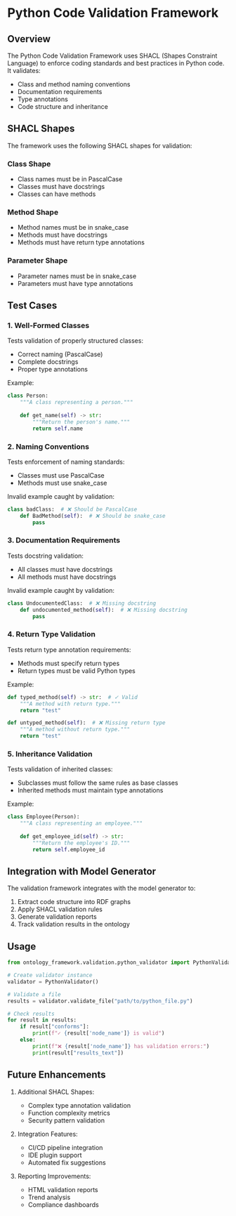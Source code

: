 # Python Code Validation Framework

## Overview

The Python Code Validation Framework uses SHACL (Shapes Constraint Language) to enforce coding standards and best practices in Python code. It validates:

- Class and method naming conventions
- Documentation requirements
- Type annotations
- Code structure and inheritance

## SHACL Shapes

The framework uses the following SHACL shapes for validation:

### Class Shape
- Class names must be in PascalCase
- Classes must have docstrings
- Classes can have methods

### Method Shape
- Method names must be in snake_case
- Methods must have docstrings
- Methods must have return type annotations

### Parameter Shape
- Parameter names must be in snake_case
- Parameters must have type annotations

## Test Cases

### 1. Well-Formed Classes
Tests validation of properly structured classes:
- Correct naming (PascalCase)
- Complete docstrings
- Proper type annotations

Example:
```python
class Person:
    """A class representing a person."""
    
    def get_name(self) -> str:
        """Return the person's name."""
        return self.name
```

### 2. Naming Conventions
Tests enforcement of naming standards:
- Classes must use PascalCase
- Methods must use snake_case

Invalid example caught by validation:
```python
class badClass:  # ❌ Should be PascalCase
    def BadMethod(self):  # ❌ Should be snake_case
        pass
```

### 3. Documentation Requirements
Tests docstring validation:
- All classes must have docstrings
- All methods must have docstrings

Invalid example caught by validation:
```python
class UndocumentedClass:  # ❌ Missing docstring
    def undocumented_method(self):  # ❌ Missing docstring
        pass
```

### 4. Return Type Validation
Tests return type annotation requirements:
- Methods must specify return types
- Return types must be valid Python types

Example:
```python
def typed_method(self) -> str:  # ✓ Valid
    """A method with return type."""
    return "test"

def untyped_method(self):  # ❌ Missing return type
    """A method without return type."""
    return "test"
```

### 5. Inheritance Validation
Tests validation of inherited classes:
- Subclasses must follow the same rules as base classes
- Inherited methods must maintain type annotations

Example:
```python
class Employee(Person):
    """A class representing an employee."""
    
    def get_employee_id(self) -> str:
        """Return the employee's ID."""
        return self.employee_id
```

## Integration with Model Generator

The validation framework integrates with the model generator to:
1. Extract code structure into RDF graphs
2. Apply SHACL validation rules
3. Generate validation reports
4. Track validation results in the ontology

## Usage

```python
from ontology_framework.validation.python_validator import PythonValidator

# Create validator instance
validator = PythonValidator()

# Validate a file
results = validator.validate_file("path/to/python_file.py")

# Check results
for result in results:
    if result["conforms"]:
        print(f"✓ {result['node_name']} is valid")
    else:
        print(f"❌ {result['node_name']} has validation errors:")
        print(result["results_text"])
```

## Future Enhancements

1. Additional SHACL Shapes:
   - Complex type annotation validation
   - Function complexity metrics
   - Security pattern validation

2. Integration Features:
   - CI/CD pipeline integration
   - IDE plugin support
   - Automated fix suggestions

3. Reporting Improvements:
   - HTML validation reports
   - Trend analysis
   - Compliance dashboards 